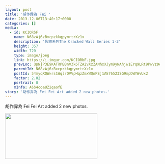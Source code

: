 ```yaml
---
layout: post
title: '胡作霏為 Fei ' 
date: 2013-12-06T13:40:17+0000 
categories: [] 
media:
  - id: KCIORbF
    name: N68zAj6zBxcpzkkqpymrtrXz1x
    description: '裂牆系列The Cracked Wall Series 1-3'   
    height: 357
    width: 720
    type: image/jpeg
    link: https://i.imgur.com/KCIORbF.jpg
    prevLoc: QpNjP3E9KATRPBBnV3k6TZA2vXzZANhxXJym9yNAhjw1Erq9LRt9PwVz9o97szyEO7X9YKF7VRowQEZPSrXRjzZvY2S6XJkYDKJmHW7ngvwMZXTzOWBoPKJOunYpD9DjWgcp6ZLWwMLqs8l9Epyy2GfVox6Wmqq5ilywjPlQmgsORBqz14KqhQYk88zZJEtVOKooVV7PHWwmVxP6jGCgLpDYzjyrfBEQ4Y0Q8jTx4pBDKXZE
    parentId: N68zAj6zBxcpzkkqpymrtrXz1x
    postId: 54myqXQWkrs1WqlrOVVpHqzZmxWQnPSj1AE76523SG9mpDWYWvUx2
    factor: 2.02
    portrait: 0
    mInfo: A6b4coaUZ2qaofE
story: '胡作霏為 Fei Fei Art added 2 new photos.'  
---
```


胡作霏為 Fei Fei Art added 2 new photos.


[//]: #media:  
<a href="https://i.imgur.com/KCIORbF.jpg"><img src="https://i.imgur.com/KCIORbF.jpg" height="148" width="300" /></a> 
 
